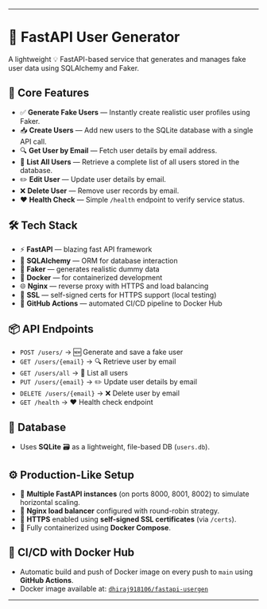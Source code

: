 
---

# 🧪 FastAPI User Generator

A lightweight 💡 FastAPI-based service that generates and manages fake user data using SQLAlchemy and Faker.

## 🚀 Core Features

* ✅ **Generate Fake Users** — Instantly create realistic user profiles using Faker.
* 📥 **Create Users** — Add new users to the SQLite database with a single API call.
* 🔍 **Get User by Email** — Fetch user details by email address.
* 📄 **List All Users** — Retrieve a complete list of all users stored in the database.
* ✏️ **Edit User** — Update user details by email.
* ❌ **Delete User** — Remove user records by email.
* ❤️ **Health Check** — Simple `/health` endpoint to verify service status.

## 🛠️ Tech Stack

* ⚡ **FastAPI** — blazing fast API framework
* 🐍 **SQLAlchemy** — ORM for database interaction
* 🧪 **Faker** — generates realistic dummy data
* 🐳 **Docker** — for containerized development
* 🌐 **Nginx** — reverse proxy with HTTPS and load balancing
* 🔐 **SSL** — self-signed certs for HTTPS support (local testing)
* 🔁 **GitHub Actions** — automated CI/CD pipeline to Docker Hub

## 📦 API Endpoints

* `POST /users/` → 🆕 Generate and save a fake user
* `GET /users/{email}` → 🔍 Retrieve user by email
* `GET /users/all` → 📄 List all users
* `PUT /users/{email}` → ✏️ Update user details by email
* `DELETE /users/{email}` → ❌ Delete user by email
* `GET /health` → ❤️ Health check endpoint

## 📂 Database

* Uses **SQLite** 🗃️ as a lightweight, file-based DB (`users.db`).

## ⚙️ Production-Like Setup

* 🧱 **Multiple FastAPI instances** (on ports 8000, 8001, 8002) to simulate horizontal scaling.
* 🔁 **Nginx load balancer** configured with round-robin strategy.
* 🔐 **HTTPS** enabled using **self-signed SSL certificates** (via `/certs`).
* 🐳 Fully containerized using **Docker Compose**.

## 🚀 CI/CD with Docker Hub

* Automatic build and push of Docker image on every push to `main` using **GitHub Actions**.
* Docker image available at: [`dhiraj918106/fastapi-usergen`](https://hub.docker.com/r/dhiraj918106/fastapi-usergen)

---

